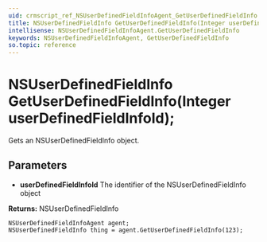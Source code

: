 ```yaml
---
uid: crmscript_ref_NSUserDefinedFieldInfoAgent_GetUserDefinedFieldInfo
title: NSUserDefinedFieldInfo GetUserDefinedFieldInfo(Integer userDefinedFieldInfoId);
intellisense: NSUserDefinedFieldInfoAgent.GetUserDefinedFieldInfo
keywords: NSUserDefinedFieldInfoAgent, GetUserDefinedFieldInfo
so.topic: reference
---
```


# NSUserDefinedFieldInfo GetUserDefinedFieldInfo(Integer userDefinedFieldInfoId);

Gets an NSUserDefinedFieldInfo object.

## Parameters

* **userDefinedFieldInfoId** The identifier of the NSUserDefinedFieldInfo object

**Returns:** NSUserDefinedFieldInfo

```crmscript
NSUserDefinedFieldInfoAgent agent;
NSUserDefinedFieldInfo thing = agent.GetUserDefinedFieldInfo(123);
```


